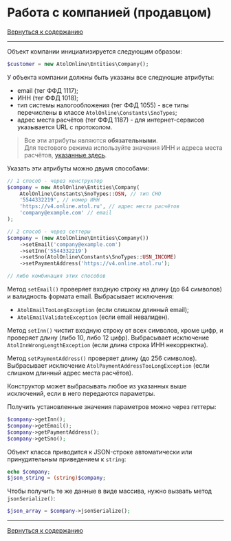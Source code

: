 # Работа с компанией (продавцом)

[Вернуться к содержанию](readme.md)

---

Объект компании инициализируется следующим образом:

```php
$customer = new AtolOnline\Entities\Company();
```

У объекта компании должны быть указаны все следующие атрибуты:
* email (тег ФФД 1117);
* ИНН (тег ФФД 1018);
* тип системы налогообложения (тег ФФД 1055) - все типы перечислены в классе `AtolOnline\Constants\SnoTypes`;
* адрес места расчётов (тег ФФД 1187) - для интернет-сервисов указывается URL с протоколом.

> Все эти атрибуты являются **обязательными**.  
> Для тестового режима используйте значения ИНН и адреса места расчётов, [указанные здесь](https://online.atol.ru/files/ffd/test_sreda.txt).

Указать эти атрибуты можно двумя способами:

```php
// 1 способ - через конструктор
$company = new AtolOnline\Entities\Company(
    AtolOnline\Constants\SnoTypes::OSN, // тип СНО
    '5544332219', // номер ИНН
    'https://v4.online.atol.ru', // адрес места расчётов
    'company@example.com' // email
);

// 2 способ - через сеттеры
$company = (new AtolOnline\Entities\Company())
    ->setEmail('company@example.com')
    ->setInn('5544332219')
    ->setSno(AtolOnline\Constants\SnoTypes::USN_INCOME)
    ->setPaymentAddress('https://v4.online.atol.ru');

// либо комбинация этих способов
```

Метод `setEmail()` проверяет входную строку на длину (до 64 символов) и валидность формата email.
Выбрасывает исключения:
* `AtolEmailTooLongException` (если слишком длинный email);
* `AtolEmailValidateException` (если email невалиден).

Метод `setInn()` чистит входную строку от всех символов, кроме цифр, и проверяет длину (либо 10, либо 12 цифр).
Выбрасывает исключение `AtolInnWrongLengthException` (если длина строка ИНН некорректна).

Метод `setPaymentAddress()` проверяет длину (до 256 символов).
Выбрасывает исключение `AtolPaymentAddressTooLongException` (если слишком длинный адрес места расчётов).

Конструктор может выбрасывать любое из указанных выше исключений, если в него передаются параметры.

Получить установленные значения параметров можно через геттеры:

```php
$company->getInn();
$company->getEmail();
$company->getPaymentAddress();
$company->getSno();
```

Объект класса приводится к JSON-строке автоматически или принудительным приведением к `string`:

```php
echo $company;
$json_string = (string)$company;
```

Чтобы получить те же данные в виде массива, нужно вызвать метод `jsonSerialize()`:

```php
$json_array = $company->jsonSerialize();
```

---

[Вернуться к содержанию](readme.md)